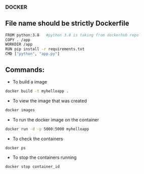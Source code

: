 ### DOCKER

## File name should be strictly Dockerfile

```bash
FROM python:3.8   #python 3.8 is taking from dockerhub repo
COPY . /app
WORKDIR /app
RUN pip install -r requirements.txt
CMD ["python", "app.py"]
```

## Commands:

- To build a image
```bash
docker build -t myhelloapp .
```
- To view the image that was created
```bash
docker images
```

- To run the docker image on the container
```bash
docker run -d -p 5000:5000 myhelloapp
```
- To check the containers
```bash
docker ps
```

- To stop the containers running
```bash
docker stop container_id
```